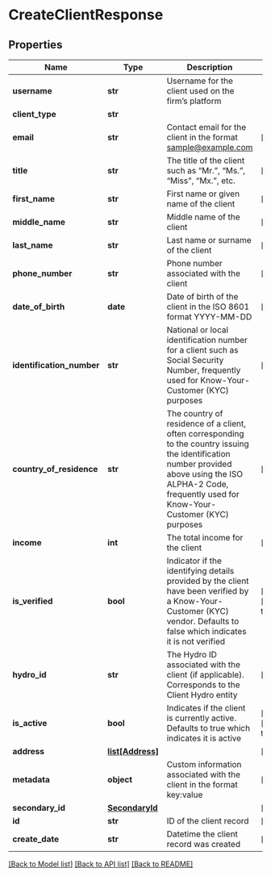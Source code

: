 # CreateClientResponse

## Properties
Name | Type | Description | Notes
------------ | ------------- | ------------- | -------------
**username** | **str** | Username for the client used on the firm’s platform | 
**client_type** | **str** |  | 
**email** | **str** | Contact email for the client in the format sample@example.com | [optional] 
**title** | **str** | The title of the client such as “Mr.”, “Ms.”, “Miss”, “Mx.”, etc. | [optional] 
**first_name** | **str** | First name or given name of the client | [optional] 
**middle_name** | **str** | Middle name of the client | [optional] 
**last_name** | **str** | Last name or surname of the client | [optional] 
**phone_number** | **str** | Phone number associated with the client | [optional] 
**date_of_birth** | **date** | Date of birth of the client in the ISO 8601 format YYYY-MM-DD | [optional] 
**identification_number** | **str** | National or local identification number for a client such as Social Security Number, frequently used for Know-Your-Customer (KYC) purposes | [optional] 
**country_of_residence** | **str** | The country of residence of a client, often corresponding to the country issuing the identification number provided above using the ISO ALPHA-2 Code, frequently used for Know-Your-Customer (KYC) purposes | [optional] 
**income** | **int** | The total income for the client | [optional] 
**is_verified** | **bool** | Indicator if the identifying details provided by the client have been verified by a Know-Your-Customer (KYC) vendor. Defaults to false which indicates it is not verified | [optional] [default to False]
**hydro_id** | **str** | The Hydro ID associated with the client (if applicable). Corresponds to the Client Hydro entity | [optional] 
**is_active** | **bool** | Indicates if the client is currently active. Defaults to true which indicates it is active | [optional] [default to True]
**address** | [**list[Address]**](Address.md) |  | [optional] 
**metadata** | **object** | Custom information associated with the client in the format key:value | [optional] 
**secondary_id** | [**SecondaryId**](SecondaryId.md) |  | [optional] 
**id** | **str** | ID of the client record | [optional] 
**create_date** | **str** | Datetime the client record was created | [optional] 

[[Back to Model list]](../README.md#documentation-for-models) [[Back to API list]](../README.md#documentation-for-api-endpoints) [[Back to README]](../README.md)



